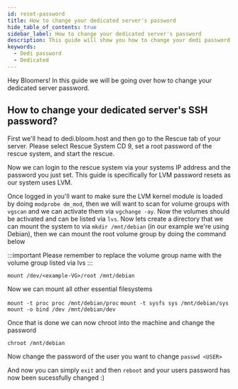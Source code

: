 ```yaml
---
id: reset-password
title: How to change your dedicated server's password
hide_table_of_contents: true
sidebar_label: How to change your dedicated server's password
description: This guide will show you how to change your dedi password
keywords:
  - Dedi password
  - Dedicated
---
```


Hey Bloomers! In this guide we will be going over how to change your dedicated server password.

## How to change your dedicated server's SSH password?

First we'll head to dedi.bloom.host and then go to the Rescue tab of your server. Please select Rescue System CD 9, set a root password of the rescue system, and start the rescue.

Now we can login to the rescue system via your systems IP address and the password you just set. This guide is specifically for LVM password resets as our system uses LVM. 

Once logged in you'll want to make sure the LVM kernel module is loaded by doing `modprobe dm_mod`, then we will want to scan for volume groups with `vgscan` and we can activate them via `vgchange -ay`. Now the volumes should be activated and can be listed via `lvs`. Now lets create a directory that we can mount the system to via `mkdir /mnt/debian` (in our example we're using Debian), then we can mount the root volume group by doing the command below

:::important
Please remember to replace the volume group name with the volume group listed via lvs
:::

`mount /dev/<example-VG>/root /mnt/debian`

Now we can mount all other essential filesystems

`mount -t proc proc /mnt/debian/proc`
`mount -t sysfs sys /mnt/debian/sys`
`mount -o bind /dev /mnt/debian/dev`

Once that is done we can now chroot into the machine and change the password

`chroot /mnt/debian`

Now change the password of the user you want to change
`passwd <USER>`

And now you can simply `exit` and then `reboot` and your users password has now been sucessfully changed :)
